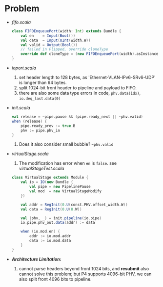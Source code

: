 # Problem


+ *fifo.scala*

    ```scala
    class FIFOEnqueuePort(width: Int) extends Bundle {
        val en    = Input(Bool())
        val data  = Input(UInt(width.W))
        val valid = Output(Bool()) 
        // failed in Flipped, override cloneType
        override def cloneType = (new FIFOEnqueuePort(width).asInstanceOf[this.type]) //https://www.jianshu.com/p/f496cc4836ee
    }
    ```

+ *ioport.scala*

    1. set header length to 128 bytes, as 'Ethernet-VLAN-IPv6-SRv6-UDP' is longer than 64 bytes.
    2. split 1024-bit front header to pipeline and payload to FIFO.
    3. there are also some data type errors in code, `phv.data(idx)`, `io.deq_last.data(0)`

+ *init.scala*

    ```scala
    val release = ~pipe.pause && (pipe.ready_next || ~phv.valid)
    when (release) {
        pipe.ready_prev := true.B
        phv := pipe.phv_in
    }
    ```
    1. Does it also consider small bubble?  `~phv.valid`

+ *virtualStage.scala*

    1. The modification has error when `en` is `false`. see *virtualStageTest.scala*

    ```scala
    class VirtualStage extends Module {
        val io = IO(new Bundle {
            val pipe = new PipelinePause
            val mod  = new VirtualStageModify
        })

        val addr = RegInit(0.U(const.PHV.offset_width.W))
        val data = RegInit(0.U(8.W))

        val (phv, _) = init.pipeline(io.pipe)
        io.pipe.phv_out.data(addr) := data

        when (io.mod.en) {
            addr := io.mod.addr
            data := io.mod.data
        }
    }
    ```


+ ***Architecture Limitation:***
    
    1. cannot parse headers beyond front 1024 bits, and **resubmit** also cannot solve this problem; but P4 supports 4096-bit PHV, we can also split front 4096 bits to pipeline.
